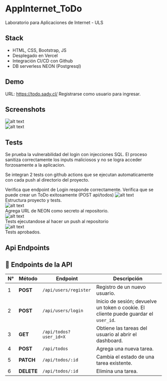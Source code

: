 # AppInternet_ToDo

Laboratorio para Aplicaciones de Internet - ULS

## Stack

- HTML, CSS, Bootstrap, JS
- Desplegado en Vercel
- Integración CI/CD con Github
- DB serverless NEON (Postgresql)

## Demo

URL: https://todo.sady.cl/
Registrarse como usuario para ingresar.

## Screenshots

![alt text](image/image.png)  
![alt text](image/image-1.png)  

## Tests

Se prueba la vulnerabilidad del login con injecciones SQL. El proceso sanitiza correctamente los inputs maliciosos y no se logra acceder forzosamente a la aplicacion.

Se integran 2 tests con github actions que se ejecutan automaticamente con cada push al directorio del proyecto.

Verifica que endpoint de Login responde correctamente.
Verifica que se puede crear un ToDo exitosamente (POST api/todos)
![alt text](image/image-2.png)  
Estructura proyecto y tests.  
![alt text](image/image-3.png)  
Agrega URL de NEON como secreto al repositorio.  
![alt text](image/image-5.png)  
Tests ejecutandose al hacer un push al repositorio  
![alt text](image/image-6.png)  
Tests aprobados.  

## Api Endpoints             

## 📡 Endpoints de la API

| N° | Método | Endpoint | Descripción |
|----|---------|-----------|--------------|
| 1  | **POST** | `/api/users/register` | Registro de un nuevo usuario. |
| 2  | **POST** | `/api/users/login` | Inicio de sesión; devuelve un token o cookie. El cliente puede guardar el `user_id`. |
| 3  | **GET**  | `/api/todos?user_id=X` | Obtiene las tareas del usuario al abrir el dashboard. |
| 4  | **POST** | `/api/todos` | Agrega una nueva tarea. |
| 5  | **PATCH** | `/api/todos/:id` | Cambia el estado de una tarea existente. |
| 6  | **DELETE** | `/api/todos/:id` | Elimina una tarea. |

